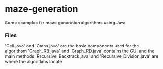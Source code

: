 # maze-generation
Some examples for maze generation algorithms using Java

### Files
'Cell.java' and 'Cross.java' are the basic components used for the algorithsm
'Graph_RB.java' and 'Graph_RD.java' contains the GUI and the main methods
'Recursive_Backtrack.java' and 'Recursive_Division.java' are where the algorithms locate
